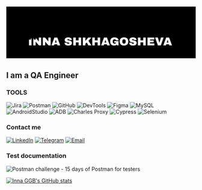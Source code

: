 ![Header](https://github.com/InnaGGB/InnaGGB/blob/main/assets/1690119808827.png)
## I am a QA Engineer

### TOOLS
![Jira](https://img.shields.io/badge/-Jira-090909?style=for-the-badge&logo=jira&logoColor=0320A2)
![Postman](https://img.shields.io/badge/-Postman-090909?style=for-the-badge&logo=postman&logoColor=F2980D)
![GitHub](https://img.shields.io/badge/-GitHub-090909?style=for-the-badge&logo=GitHub&logoColor=FFFFFF)
![DevTools](https://img.shields.io/badge/-DevTools-090909?style=for-the-badge&logo=googlechrome&logoColor=0B37D9 )
![Figma](https://img.shields.io/badge/-Figma-090909?style=for-the-badge&logo=Figma&logoColor=800464)
![MySQL](https://img.shields.io/badge/-MySQL-090909?style=for-the-badge&logo=MySQL&logoColor=0472BE)
![AndroidStudio](https://img.shields.io/badge/-AndroidStudio-090909?style=for-the-badge&logo=AndroidStudio&logoColor=35CC04)
![ADB](https://img.shields.io/badge/-ADB-090909?style=for-the-badge&logo=Android&logoColor=35CC04)
![Charles Proxy](https://img.shields.io/badge/-CharlesProxy-090909?style=for-the-badge&logo=charlesproxy&logoColor=35CC04)
![Cypress](https://img.shields.io/badge/-Cypress-090909?style=for-the-badge&logo=Cypress&logoColor=10D3BE)
![Selenium](https://img.shields.io/badge/-Selenium-090909?style=for-the-badge&logo=Selenium&logoColor=14D51A)

### Contact me
[![LinkedIn](https://img.shields.io/badge/-LinkedIn-090909?style=for-the-badge&logo=LinkedIn&logoColor=0DA9E8)](http://linkedin.com/in/inna-shkhagosheva)
[![Telegram](https://img.shields.io/badge/-Telegram-090909?style=for-the-badge&logo=Telegram&logoColor=0DA9E8)](https://t.me/nokiggb)
[![Email](https://img.shields.io/badge/-Gmail-090909?style=for-the-badge&logo=gmail&logoColor=BF1414 )](mailto:innaggb@gmail.con)

### Test documentation
![Postman challenge - 15 days of Postman for testers](https://www.postman.com/interstellar-water-775154/workspace/qa-world)


[![Inna GGB's GitHub stats](https://github-readme-stats.vercel.app/api?username=innaggb&show_icons=true&theme=tokyonight)](https://github.com/innaggb/github-readme-stats)

